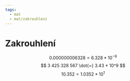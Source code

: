 ```yaml
---
tags:
  - mat
  - mat/zakrouhlení
---
```

# Zakrouhlení
$$ 0.000000006328 = 6.328*10^{-9} $$
$$ 3 425 328 567 \dot{=} 3.43 * 10^9 $$
$$ 10.352 = 1.0352 * 10^1 $$